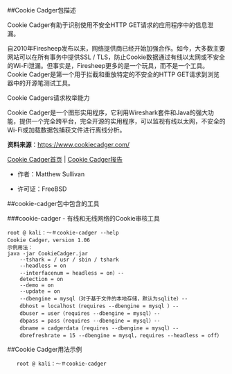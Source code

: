 ##Cookie Cadger包描述

Cookie Cadger有助于识别使用不安全HTTP GET请求的应用程序中的信息泄漏。

自2010年Firesheep发布以来，网络提供商已经开始加强合作。如今，大多数主要网站可以在所有事务中提供SSL / TLS，防止Cookie数据通过有线以太网或不安全的Wi-Fi泄漏。但事实是，Firesheep更多的是一个玩具，而不是一个工具。Cookie Cadger是第一个用于拦截和重放特定的不安全的HTTP GET请求到浏览器中的开源笔测试工具。

Cookie Cadgers请求枚举能力

Cookie Cadger是一个图形实用程序，它利用Wireshark套件和Java的强大功能，提供一个完全跨平台，完全开源的实用程序，可以监视有线以太网，不安全的Wi-Fi或加载数据包捕获文件进行离线分析。

**资料来源**：https://www.cookiecadger.com/

[Cookie Cadger首页](https://www.cookiecadger.com/) | [Cookie Cadger报告](http://git.kali.org/gitweb/?p=packages/cookie-cadger.git;a=summary)

- 作者：Matthew Sullivan

- 许可证：FreeBSD

##cookie-cadger包中包含的工具

###cookie-cadger - 有线和无线网络的Cookie审核工具

```
root @ kali：〜＃cookie-cadger --help 
Cookie Cadger，version 1.06 
示例用法：
java -jar CookieCadger.jar 
    --tshark = / usr / sbin / tshark 
    --headless = on 
    --interfacenum = headless = on）-- 
    detection = on 
    --demo = on 
    --update = on 
    --dbengine = mysql（对于基于文件的本地存储，默认为sqlite）-- 
    dbhost = localhost（requires --dbengine = mysql ）-- 
    dbuser = user（requires --dbengine = mysql）-- 
    dbpass = pass（requires --dbengine = mysql）-- 
    dbname = cadgerdata（requires --dbengine = mysql）-- 
    dbrefreshrate = 15 --dbengine = mysql，requires --headless = off） 
```
##Cookie Cadger用法示例

```
   root @ kali：〜＃cookie-cadger
```
